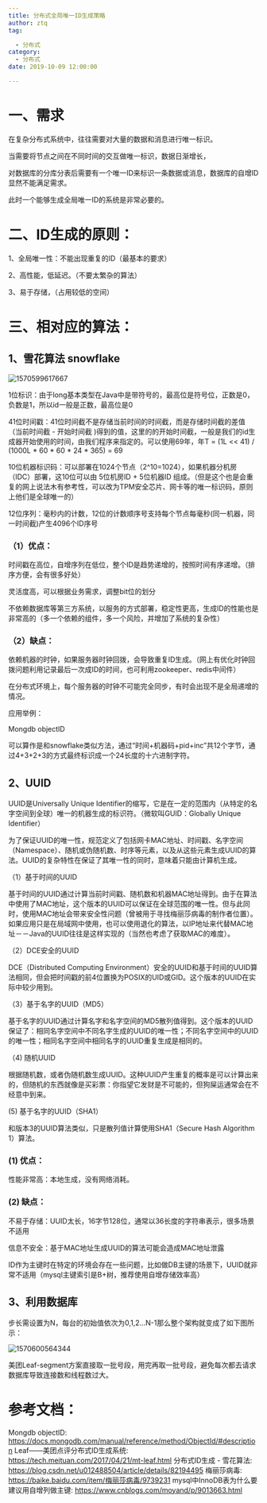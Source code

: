 ```yaml
---
title: 分布式全局唯一ID生成策略
author: ztq
tag:

  - 分布式
category:
  - 分布式
date: 2019-10-09 12:00:00

---
```


# 一、需求

在复杂分布式系统中，往往需要对大量的数据和消息进行唯一标识。

当需要将节点之间在不同时间的交互做唯一标识，数据日渐增长，

对数据库的分库分表后需要有一个唯一ID来标识一条数据或消息，数据库的自增ID显然不能满足需求。

此时一个能够生成全局唯一ID的系统是非常必要的。

 

# 二、ID生成的原则：

1、全局唯一性：不能出现重复的ID（最基本的要求）

2、高性能，低延迟。（不要太繁杂的算法）

3、易于存储，（占用较低的空间）

 

# 三、相对应的算法：

## 1、雪花算法 snowflake

![1570599617667](/assets/images/雪花算法.png)

1位标识：由于long基本类型在Java中是带符号的，最高位是符号位，正数是0，负数是1，所以id一般是正数，最高位是0

41位时间戳：41位时间截不是存储当前时间的时间截，而是存储时间截的差值（当前时间截 - 开始时间截 )得到的值，这里的的开始时间截，一般是我们的id生成器开始使用的时间，由我们程序来指定的。可以使用69年，年T = (1L << 41) / (1000L * 60 * 60 * 24 * 365) = 69

10位机器标识码：可以部署在1024个节点（2^10=1024），如果机器分机房（IDC）部署，这10位可以由 5位机房ID + 5位机器ID 组成。（但是这个也是会重复的网上说法木有参考性，可以改为TPM安全芯片、网卡等的唯一标识码，原则上他们是全球唯一的）

12位序列：毫秒内的计数，12位的计数顺序号支持每个节点每毫秒(同一机器，同一时间截)产生4096个ID序号

### **（1）优点：**

时间戳在高位，自增序列在低位，整个ID是趋势递增的，按照时间有序递增。（排序方便，会有很多好处）

灵活度高，可以根据业务需求，调整bit位的划分

不依赖数据库等第三方系统，以服务的方式部署，稳定性更高，生成ID的性能也是非常高的（多一个依赖的组件，多一个风险，并增加了系统的复杂性）

### **（2）缺点：**

依赖机器的时钟，如果服务器时钟回拨，会导致重复ID生成。（网上有优化时钟回拨问题利用记录最后一次成ID的时间，也可利用zookeeper、redis中间件）

在分布式环境上，每个服务器的时钟不可能完全同步，有时会出现不是全局递增的情况。

应用举例：

Mongdb objectID

可以算作是和snowflake类似方法，通过“时间+机器码+pid+inc”共12个字节，通过4+3+2+3的方式最终标识成一个24长度的十六进制字符。

## 2、UUID

UUID是Universally Unique Identifier的缩写，它是在一定的范围内（从特定的名字空间到全球）唯一的机器生成的标识符。（微软叫GUID：Globally Unique Identifier）

为了保证UUID的唯一性，规范定义了包括网卡MAC地址、时间戳、名字空间（Namespace）、随机或伪随机数、时序等元素，以及从这些元素生成UUID的算法。UUID的复杂特性在保证了其唯一性的同时，意味着只能由计算机生成。

（1）基于时间的UUID

基于时间的UUID通过计算当前时间戳、随机数和机器MAC地址得到。由于在算法中使用了MAC地址，这个版本的UUID可以保证在全球范围的唯一性。但与此同时，使用MAC地址会带来安全性问题（曾被用于寻找梅丽莎病毒的制作者位置）。如果应用只是在局域网中使用，也可以使用退化的算法，以IP地址来代替MAC地址－－Java的UUID往往是这样实现的（当然也考虑了获取MAC的难度）。

（2）DCE安全的UUID

DCE（Distributed Computing Environment）安全的UUID和基于时间的UUID算法相同，但会把时间戳的前4位置换为POSIX的UID或GID。这个版本的UUID在实际中较少用到。

（3）基于名字的UUID（MD5）

基于名字的UUID通过计算名字和名字空间的MD5散列值得到。这个版本的UUID保证了：相同名字空间中不同名字生成的UUID的唯一性；不同名字空间中的UUID的唯一性；相同名字空间中相同名字的UUID重复生成是相同的。

（4) 随机UUID

根据随机数，或者伪随机数生成UUID。这种UUID产生重复的概率是可以计算出来的，但随机的东西就像是买彩票：你指望它发财是不可能的，但狗屎运通常会在不经意中到来。

(5) 基于名字的UUID（SHA1）

和版本3的UUID算法类似，只是散列值计算使用SHA1（Secure Hash Algorithm 1）算法。

### (1)    优点：

性能非常高：本地生成，没有网络消耗。

### (2)    缺点：

不易于存储：UUID太长，16字节128位，通常以36长度的字符串表示，很多场景不适用

信息不安全：基于MAC地址生成UUID的算法可能会造成MAC地址泄露

ID作为主键时在特定的环境会存在一些问题，比如做DB主键的场景下，UUID就非常不适用（mysql主键索引是B+树，推荐使用自增存储效率高）

## 3、利用数据库

步长需设置为N，每台的初始值依次为0,1,2…N-1那么整个架构就变成了如下图所示：

![1570600564344](/assets/images/数据库分布式ID生成.png)

美团Leaf-segment方案直接取一批号段，用完再取一批号段，避免每次都去请求数据库导致连接数和线程数过大。

 

# 参考文档：

Mongdb objectID: https://docs.mongodb.com/manual/reference/method/ObjectId/#description
Leaf——美团点评分布式ID生成系统: https://tech.meituan.com/2017/04/21/mt-leaf.html
分布式ID生成 - 雪花算法: https://blog.csdn.net/u012488504/article/details/82194495
梅丽莎病毒: https://baike.baidu.com/item/梅丽莎病毒/9739231
mysql中InnoDB表为什么要建议用自增列做主键: https://www.cnblogs.com/moyand/p/9013663.html





 